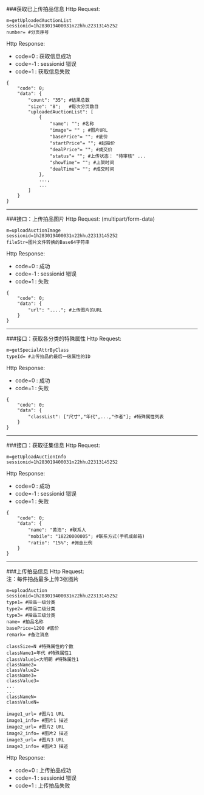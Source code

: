 ###获取已上传拍品信息
Http Request:   

```
m=getUploadedAuctionList
sessionid=1h283019400031n22hhu22313145252
number= #分页序号
```
Http Response:

- code=0 : 获取信息成功
- code=-1 : sessionid 错误
- code=1 : 获取信息失败

``` 
{ 
    "code": 0;
    "data": {
    	"count": "35"; #结果总数
    	"size": "8";   #每次分页数目
        "uploadedAuctionList": [
            {
                "name": ""; #名称
                "image"= "" ; #图片URL
                "basePrice"= ""; #底价
                "startPrice"= ""; #起拍价
                "dealPrice"= ""; #成交价
                "status"= ""; #上传状态： "待审核" ...
                "showTime"= ""; #上架时间
                "dealTime"= ""; #成交时间
            },
            ...,
            ...
        ]
    }
}
```
---
###接口：上传拍品图片
Http Request: (multipart/form-data)

```
m=uploadAuctionImage
sessionid=1h283019400031n22hhu22313145252
fileStr=图片文件转换的Base64字符串
```

Http Response:

- code=0 : 成功
- code=-1 : sessionid 错误
- code=1 : 失败

``` 
{ 
    "code": 0;
    "data": {
    	"url": "...."; #上传图片的URL
    }
}
```

---
###接口：获取各分类的特殊属性
Http Request: 

```
m=getSpecialAttrByClass
typeId= #上传拍品的最后一级属性的ID
```

Http Response:

- code=0 : 成功
- code=1 : 失败

``` 
{ 
    "code": 0;
    "data": {
    	"classList": ["尺寸","年代",...,"作者"]; #特殊属性列表
    }
}
```


---
###接口：获取征集信息
Http Request: 

```
m=getUploadAuctionInfo
sessionid=1h283019400031n22hhu22313145252
```

Http Response:

- code=0 : 成功
- code=-1 : sessionid 错误
- code=1 : 失败

``` 
{ 
    "code": 0;
    "data": {
        "name": "黄浩"; #联系人
        "mobile": "18220000005"; #联系方式(手机或邮箱)
    	"ratio": "15%"; #佣金比例
    }
}
```

---
###上传拍品信息
Http Request:   
注：每件拍品最多上传3张图片

```
m=uploadAuction
sessionid=1h283019400031n22hhu22313145252
type1= #拍品一级分类
type2= #拍品二级分类
type3= #拍品三级分类
name= #拍品名称
basePrice=1200 #底价
remark= #备注消息

classSize=N #特殊属性的个数
className1=年代 #特殊属性1
classValue1=大明朝 #特殊属性1
className2=
classValue2=
className3=
classValue3=
...
...
classNameN=
classValueN=

image1_url= #图片1 URL
image1_info= #图片1 描述
image2_url= #图片2 URL
image2_info= #图片2 描述
image3_url= #图片3 URL
image3_info= #图片3 描述
```
Http Response:

- code=0 : 上传拍品成功
- code=-1 : sessionid 错误
- code=1 : 上传拍品失败
```


